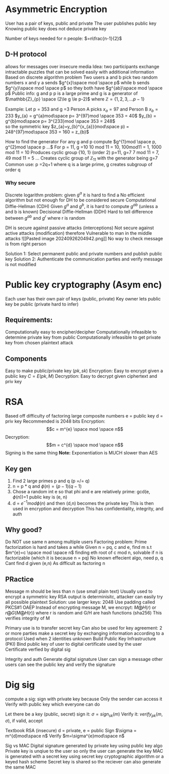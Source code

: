 # Asymmetric Encryption 

User has a pair of keys, public and private
The user publishes public key
Knowing public key does not deduce private key


Number of keys needed for n people: $=n\frac{n-1}{2}$ 

## D-H protocol 
allows for messages over insecure media
Idea: two participants exchange intractable puzzles that can be solved easily with additional information
	Based on discrete algorithm problem
	Two users a and b pick two random numbers x and y
	a sends $g^{x}\space mod \space p$ while b sends   $g^{y}\space mod \space p$ so they both have $g^{ab}\space mod \space p$ 
Public info: g and p
p is a large prime and g is a generator of $\mathbb{Z}_{p} \space (2\le g \le p-2)$ where $\mathbb{Z}= \{1,2,3,...p-1\}$ 

Example:
	Let p = 353 and g =3
	Person A picks $x_{a}=97$ and Person B $x_{b}=233$ 
	$y_{a} = g^{a}mod\space p= 3^{97}mod \space 353 = 40$ 
	$y_{b} = g^{b}mod\space p= 3^{233}mod \space 353 = 248$  
	so the symmetric key $z_{a}=y_{b}^{x_{a}}(mod\space p) = 248^{97}mod\space 353 = 160 = z_{b}$    

How to find the generator
	For any g and p compute $g^{1}mod \space p, g^{2}mod \space p ...$ 
	For p = 11, g =10
		10 mod 11 = 10, 100mod11 = 1, 1000 mod 11 = 10
		Produces cyclic group  \{10, 1} (order 2)
	p=11, g=7
		7 mod 11 = 7, 49 mod 11 = 5 ...
		Creates cyclic group of $\mathbb{Z}_{11}$   with the generator being g=7
	Common use: p =2q+1 where q is a large prime, g creates subgroup of order q


### Why secure
Discrete logarithm problem:
	given $g^{a}$ it is hard to find a
	No efficient algorithm but not enough for DH to be considered secure
Computational Diffie-Hellman (CDH) 
	Given $g^{a}$ and $g^{b}$, it is hard to compute $g^{ab}$ (unless a and b is known)
Decisional Diffie-Hellman (DDH)
	Hard to tell difference between $g^{ab}$ and $g^{r}$ where r is random

DH is secure against passive attacks (interceptions)
Not secure against active attacks (modification)
therefore Vulnerable to man in the middle attacks
![[Pasted image 20240926204942.png]]
No way to check message is from right person

Solution 1: Select permanent public and private numbers and publish public key
Solution 2: Authenticate the communication parties and verify message is not modified

# Public key cryptography (Asym enc)
Each user has their own pair of keys (public, private)
Key owner lets public key be public (private hard to infer)

## Requirements:
Computationally easy to encipher/decipher
Computationally infeasible to determine private key from public
Computationally infeasible to get private key from chosen plaintext attack

## Components
Easy to make public/private key $(pk, sk)$
Encryption: Easy to encrypt given a public key $C=E(pk, M)$
Decryption: Easy to decrypt given ciphertext and priv key


# RSA
Based off difficulty of factoring large composite numbers
e = public key
d = priv key
Recommended is 2048 bits
Encryption:
$$c = m^{e} \space mod \space n$$
Decryption:
$$m = c^{d} \space mod \space n$$
Signing is the same thing
**Note:** Exponentiation is MUCH slower than AES


## Key gen
1. Find 2 large primes p and q (p =/= q)
2. n = p * q  and $\phi(n) = (p-1)(q-1)$  
3. Chose a random int e so that phi and e are relatively prime: gcd(e, $\phi(n)$)=1 public key is (e, n)
4. d = $e^{-1}mod \phi(n)$ and then (d,n) becomes the private key
This is then used in encryption and decryption
This has confidentiality, integrity, and auth

## Why good?
Do NOT use same n among multiple users
Factoring problem: Prime factorization is hard and takes a while
Given n = pq, c and e, find m s.t $m^{e}=c \space mod \space n$ 
	finding eth root of c mod n, solvable if n is factorizable (which it is because n = pq)
	No known effecient algo, need p, q
Cant find d given (e,n)
	As difficult as factoring n

## PRactice
Message m should be less than n (use small plain text)
	Usually used to encrypt a symmetric key
RSA output is determinisitc, attacker can easily try all possible plaintext
Solution:
	use larger keys: 2048
	Use padding called PKCS#1 OAEP
	Instead of encrypting message M, we encrpyt: $M \bigoplus H(r)$  or $r \bigoplus G(M \bigoplus H(r))$ where r is random and G/H are hash functions (sha256)
	This verifies integrity of M

Primary use is to transfer secret key
Can also be used for key agreement: 2 or more parties make a secret key by exchanging information according to a protocol 
	Used when 2 identities unknown
Build Public Key Infrastructure (PKI)
	Bind public key of user to digital certificate used by the user
	Certificate verfied by digital sig

Integrity and auth
Generate digital signature
	User can sign a message
	other users can see the public key and verify the signature

# Dig sig
compute a sig: sign with private key because Only the sender can access it
Verify with public key which everyone can do

Let there be a key (public, secret)
sign it: $\sigma = sign_{sk}(m)$ 
Verify it: $verify_{pk}(m,\sigma)$, if valid, accept

Textbook RSA (insecure)
d = private, e = public
Sign $\sigma = m^{d}mod\space n$ 
Verify $m=\sigma^{e}mod\space n$ 

Sig vs MAC
Digital signature generated by private key using public key algo
	Private key is unqiue to the user so only the user can generate the key
MAC is generated with a secret key using secret key cryptographic algorithm or a keyed hash scheme
	Secret key is shared so the reciever can also generate the same MAC


